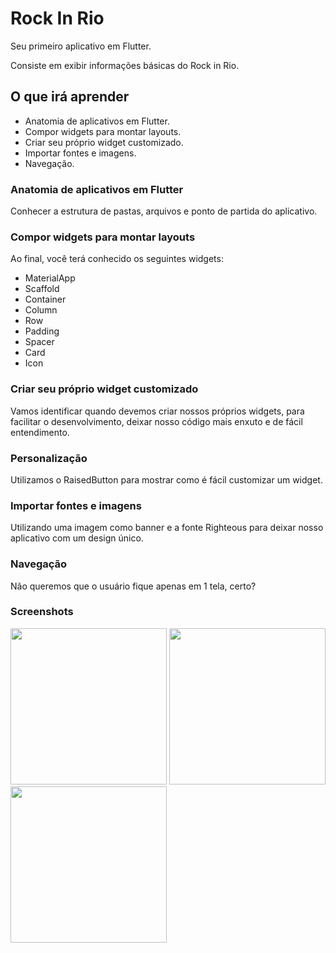 # Rock In Rio

Seu primeiro aplicativo em Flutter.

Consiste em exibir informações básicas do Rock in Rio.

## O que irá aprender

- Anatomia de aplicativos em Flutter.
- Compor widgets para montar layouts.
- Criar seu próprio widget customizado.
- Importar fontes e imagens.
- Navegação.

### Anatomia de aplicativos em Flutter

Conhecer a estrutura de pastas, arquivos e ponto de partida do aplicativo.

### Compor widgets para montar layouts

Ao final, você terá conhecido os seguintes widgets:

- MaterialApp
- Scaffold
- Container
- Column
- Row
- Padding
- Spacer
- Card
- Icon

### Criar seu próprio widget customizado

Vamos identificar quando devemos criar nossos próprios widgets, para facilitar o desenvolvimento, deixar nosso código mais enxuto e de fácil entendimento.

### Personalização

Utilizamos o RaisedButton para mostrar como é fácil customizar um widget.

### Importar fontes e imagens

Utilizando uma imagem como banner e a fonte Righteous para deixar nosso aplicativo com um design único.

### Navegação

Não queremos que o usuário fique apenas em 1 tela, certo?

### Screenshots

<img src="https://github.com/flutter-para-iniciantes/rock_in_rio/blob/master/screenshots/home.png" width="250px">  <img src="https://github.com/flutter-para-iniciantes/rock_in_rio/blob/master/screenshots/shows.png" width="250px">  <img src="https://github.com/flutter-para-iniciantes/rock_in_rio/blob/master/screenshots/agenda.png" width="250px">
